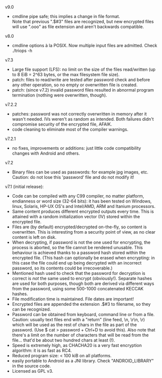 v9.0

* cmdline pipe safe; this implies a change in file format.   
  Note that previous ".$#3" files are recognized, but new encrypted files   
  will use ".ooo" as file extension and aren't backwards compatible.   
  
v8.0

* cmdline options à la POSIX. Now multiple input files are admitted. Check ./triops -h

v7.3

* Large file support (LFS): no limit on the size of the files read/written (up to 8 EiB = 2^63 bytes, or the max filesystem file size).
* patch: files to read/write are tested after password check and before any other operation, so no empty or overwritten file is created.
* patch: (since v7.2) invalid password files resulted in abnormal program termination (nothing were overwritten, though).

v7.2.2

* patches: password was not correctly overwritten in memory after it wasn't needed. IVs weren't as random as intended. Both failures didn't compromise security of the encrypted file, AFAIK.
* code cleaning to eliminate most of the compiler warnings.

v7.2.1

* no fixes, improvements or additions: just little code compatibility changes with Android and others.

v7.2

* Binary files can be used as passwords: for example jpg images, etc. Caution: do not lose this 'password' file and do not modify it!


v7.1 (initial release):

* Code can be compiled with any C99 compiler, no matter platform, endianness or word size (32-64 bits): it has been tested on Windows, linux, Solaris, HP-UX OS's and Intel/AMD, ARM and Itanium processors.
* Same content produces different encrypted outputs every time. This is attained with a random initialization vector (IV) stored within the encrypted file.
* Files are (by default) encrypted/decrypted on-the-fly, so content is overwritten. This is interesting from a security point of view, as no clear content is left on disk.
* When decrypting, if password is not the one used for encrypting, the process is aborted, so the file cannot be rendered unusable. This behaviour is achieved thanks to a password hash stored within the encrypted file. (This hash can optionally be erased when encrypting: in this case the file could end up being decrypted with an incorrect password, so its contents could be irrecoverable.)
* Mentioned hash used to check that the password for decryption is correct is *not* the same used to encrypt (obviously!). Separate hashes are used for both purposes, though both are derived via different ways from the password, using some 500-1000 concatenated KECCAK hashes.
* File modification time is maintained. File dates are important!
* Encrypted files are appended the extension .$#3 to filename, so they can be recognized.
* Password can be obtained from keyboard, command line or from a file. Caution: usually text files end with a "return" (line feed, \n, \r\n, \r) which will be used as the rest of chars in the file as part of the password. (Use $ cat > password + Ctrl+D to avoid this). Also note that there's a limit on the number of characters that will be read from the file... that'd be about two hundred chars at least (!).
* Speed is extremely high, as CHACHA20 is a very fast encryption algorithm: it is as fast as RC4.
* Reduced program size: < 100 kiB on all platforms.
* easily portable to Android as a JNI library. Check "ANDROID_LIBRARY" in the source code.
* Licensed as GPL v3.